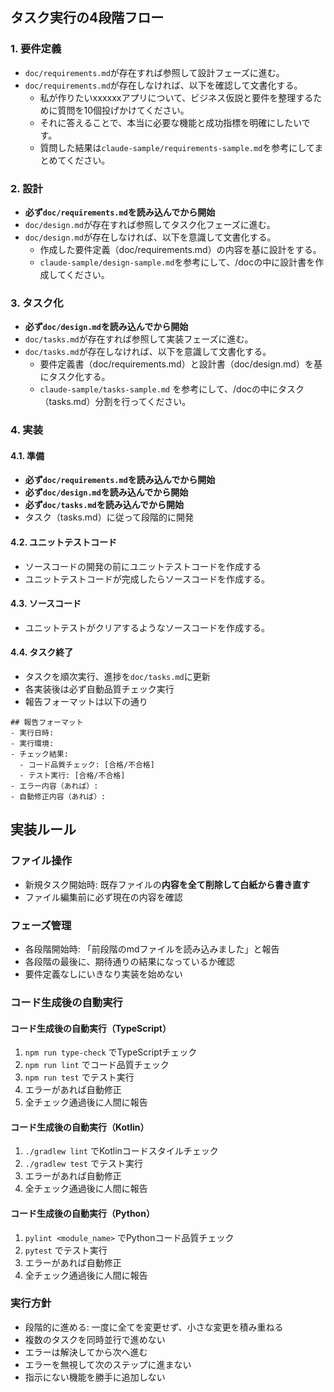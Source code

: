 ## タスク実行の4段階フロー

### 1. 要件定義
- `doc/requirements.md`が存在すれば参照して設計フェーズに進む。
- `doc/requirements.md`が存在しなければ、以下を確認して文書化する。
  - 私が作りたいxxxxxxアプリについて、ビジネス仮説と要件を整理するために質問を10個投げかけてください。
  - それに答えることで、本当に必要な機能と成功指標を明確にしたいです。
  - 質問した結果は`claude-sample/requirements-sample.md`を参考にしてまとめてください。

### 2. 設計
- **必ず`doc/requirements.md`を読み込んでから開始**
- `doc/design.md`が存在すれば参照してタスク化フェーズに進む。
- `doc/design.md`が存在しなければ、以下を意識して文書化する。
  - 作成した要件定義（doc/requirements.md）の内容を基に設計をする。
  - `claude-sample/design-sample.md`を参考にして、/docの中に設計書を作成してください。

### 3. タスク化
- **必ず`doc/design.md`を読み込んでから開始**
- `doc/tasks.md`が存在すれば参照して実装フェーズに進む。
- `doc/tasks.md`が存在しなければ、以下を意識して文書化する。
  - 要件定義書（doc/requirements.md）と設計書（doc/design.md）を基にタスク化する。
  - `claude-sample/tasks-sample.md` を参考にして、/docの中にタスク（tasks.md）分割を行ってください。

### 4. 実装
#### 4.1. 準備
- **必ず`doc/requirements.md`を読み込んでから開始**
- **必ず`doc/design.md`を読み込んでから開始**
- **必ず`doc/tasks.md`を読み込んでから開始**
- タスク（tasks.md）に従って段階的に開発

#### 4.2. ユニットテストコード
- ソースコードの開発の前にユニットテストコードを作成する
- ユニットテストコードが完成したらソースコードを作成する。

#### 4.3. ソースコード
- ユニットテストがクリアするようなソースコードを作成する。

#### 4.4. タスク終了
- タスクを順次実行、進捗を`doc/tasks.md`に更新
- 各実装後は必ず自動品質チェック実行
- 報告フォーマットは以下の通り
```
## 報告フォーマット
- 実行日時:
- 実行環境:
- チェック結果:
  - コード品質チェック: [合格/不合格]
  - テスト実行: [合格/不合格]
- エラー内容（あれば）:
- 自動修正内容（あれば）:
```

## 実装ルール
### ファイル操作
- 新規タスク開始時: 既存ファイルの**内容を全て削除して白紙から書き直す**
- ファイル編集前に必ず現在の内容を確認

### フェーズ管理
- 各段階開始時: 「前段階のmdファイルを読み込みました」と報告
- 各段階の最後に、期待通りの結果になっているか確認
- 要件定義なしにいきなり実装を始めない

### コード生成後の自動実行

#### コード生成後の自動実行（TypeScript）
1. `npm run type-check` でTypeScriptチェック
2. `npm run lint` でコード品質チェック
3. `npm run test` でテスト実行
4. エラーがあれば自動修正
5. 全チェック通過後に人間に報告

#### コード生成後の自動実行（Kotlin）
1. `./gradlew lint` でKotlinコードスタイルチェック
2. `./gradlew test` でテスト実行
3. エラーがあれば自動修正
4. 全チェック通過後に人間に報告

#### コード生成後の自動実行（Python）
1. `pylint <module_name>` でPythonコード品質チェック
2. `pytest` でテスト実行
3. エラーがあれば自動修正
4. 全チェック通過後に人間に報告

### 実行方針
- 段階的に進める: 一度に全てを変更せず、小さな変更を積み重ねる
- 複数のタスクを同時並行で進めない
- エラーは解決してから次へ進む
- エラーを無視して次のステップに進まない
- 指示にない機能を勝手に追加しない